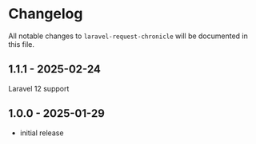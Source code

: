 # Changelog

All notable changes to `laravel-request-chronicle` will be documented in this file.

## 1.1.1 - 2025-02-24

Laravel 12 support

## 1.0.0 - 2025-01-29

- initial release
